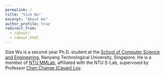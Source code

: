 ```yaml
---
permalink: /
title: "Size Wu"
excerpt: "About me"
author_profile: true
redirect_from: 
  - /about/
  - /about.html
---
```

Size Wu is a second-year Ph.D. student at the [School of Computer Science and Engineering](http://scse.ntu.edu.sg/Pages/Home.aspx), Nanyang Technological University, Singapore. He is a member of [NTU MMLab](https://www.mmlab-ntu.com/), affiliated with the NTU S-Lab, supervised by Professor [Chen Change (Cavan) Loy](http://personal.ie.cuhk.edu.hk/~ccloy/).

